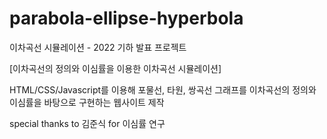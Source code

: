 # parabola-ellipse-hyperbola

이차곡선 시뮬레이션 - 2022 기하 발표 프로젝트

[이차곡선의 정의와 이심률을 이용한 이차곡선 시뮬레이션] 

HTML/CSS/Javascript를 이용해 포물선, 타원, 쌍곡선 그래프를 이차곡선의 정의와 이심률을 바탕으로 구현하는 웹사이트 제작

special thanks to 김준식 for 이심률 연구
